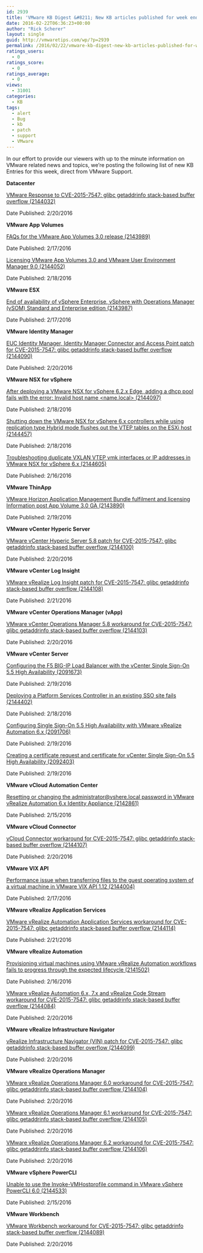 ```yaml
---
id: 2939
title: 'VMware KB Digest &#8211; New KB articles published for week ending 2/20/16'
date: 2016-02-22T06:36:23+00:00
author: "Rick Scherer"
layout: single
guid: http://vmwaretips.com/wp/?p=2939
permalink: /2016/02/22/vmware-kb-digest-new-kb-articles-published-for-week-ending-22016/
ratings_users:
  - 0
ratings_score:
  - 0
ratings_average:
  - 0
views:
  - 31001
categories:
  - KB
tags:
  - alert
  - Bug
  - kb
  - patch
  - support
  - VMware
---
```

In our effort to provide our viewers with up to the minute information on VMware related news and topics, we&#8217;re posting the following list of new KB Entries for this week, direct from VMware Support.

<!--more-->

**Datacenter**
  
[VMware Response to CVE-2015-7547: glibc getaddrinfo stack-based buffer overflow (2144032)](http://vmw.re/1TA8Q4J)
  
Date Published: 2/20/2016

**VMware App Volumes**
  
[FAQs for the VMware App Volumes 3.0 release (2143989)](http://vmw.re/1LCirAl)
  
Date Published: 2/17/2016
  
[Licensing VMware App Volumes 3.0 and VMware User Environment Manager 9.0 (2144052)](http://vmw.re/1TA8Q4K)
  
Date Published: 2/18/2016

**VMware ESX**
  
[End of availability of vSphere Enterprise, vSphere with Operations Manager (vSOM) Standard and Enterprise edition (2143987)](http://vmw.re/1LCirAm)
  
Date Published: 2/17/2016

**VMware Identity Manager**
  
[EUC Identity Manager, Identity Manager Connector and Access Point patch for CVE-2015-7547: glibc getaddrinfo stack-based buffer overflow (2144090)](http://vmw.re/1TA8StC)
  
Date Published: 2/20/2016

**VMware NSX for vSphere**
  
[After deploying a VMware NSX for vSphere 6.2.x Edge, adding a dhcp pool fails with the error: Invalid host name <name.local> (2144097)](http://vmw.re/1LCiufv)
  
Date Published: 2/18/2016
  
[Shutting down the VMware NSX for vSphere 6.x controllers while using replication type Hybrid mode flushes out the VTEP tables on the ESXi host (2144457)](http://vmw.re/1TA8Q4N)
  
Date Published: 2/18/2016
  
[Troubleshooting duplicate VXLAN VTEP vmk interfaces or IP addresses in VMware NSX for vSphere 6.x (2144605)](http://vmw.re/1LCirAp)
  
Date Published: 2/16/2016

**VMware ThinApp**
  
[VMware Horizon Application Management Bundle fulfilment and licensing Information post App Volume 3.0 GA (2143890)](http://vmw.re/1TA8StF)
  
Date Published: 2/19/2016

**VMware vCenter Hyperic Server**
  
[VMware vCenter Hyperic Server 5.8 patch for CVE-2015-7547: glibc getaddrinfo stack-based buffer overflow (2144100)](http://vmw.re/1LCiufA)
  
Date Published: 2/20/2016

**VMware vCenter Log Insight**
  
[VMware vRealize Log Insight patch for CVE-2015-7547: glibc getaddrinfo stack-based buffer overflow (2144108)](http://vmw.re/1TA8Q4O)
  
Date Published: 2/21/2016

**VMware vCenter Operations Manager (vApp)**
  
[VMware vCenter Operations Manager 5.8 workaround for CVE-2015-7547: glibc getaddrinfo stack-based buffer overflow (2144103)](http://vmw.re/1LCiufB)
  
Date Published: 2/20/2016

**VMware vCenter Server**
  
[Configuring the F5 BIG-IP Load Balancer with the vCenter Single Sign-On 5.5 High Availability (2091673)](http://vmw.re/1TA8Q4P)
  
Date Published: 2/19/2016
  
[Deploying a Platform Services Controller in an existing SSO site fails (2144402)](http://vmw.re/1LCiufC)
  
Date Published: 2/18/2016
  
[Configuring Single Sign-On 5.5 High Availability with VMware vRealize Automation 6.x (2091706)](http://vmw.re/1TA8Q4Q)
  
Date Published: 2/19/2016
  
[Creating a certificate request and certificate for vCenter Single Sign-On 5.5 High Availability (2092403)](http://vmw.re/1LCiufD)
  
Date Published: 2/19/2016

**VMware vCloud Automation Center**
  
[Resetting or changing the administrator@vshere.local password in VMware vRealize Automation 6.x Identity Appliance (2142861)](http://vmw.re/1TA8SJY)
  
Date Published: 2/15/2016

**VMware vCloud Connector**
  
[vCloud Connector workaround for CVE-2015-7547: glibc getaddrinfo stack-based buffer overflow (2144107)](http://vmw.re/1LCirAs)
  
Date Published: 2/20/2016

**VMware VIX API**
  
[Performance issue when transferring files to the guest operating system of a virtual machine in VMware VIX API 1.12 (2144004)](http://vmw.re/1TA8Q4T)
  
Date Published: 2/17/2016

**VMware vRealize Application Services**
  
[VMware vRealize Automation Application Services workaround for CVE-2015-7547: glibc getaddrinfo stack-based buffer overflow (2144114)](http://vmw.re/1LCiufG)
  
Date Published: 2/21/2016

**VMware vRealize Automation**
  
[Provisioning virtual machines using VMware vRealize Automation workflows fails to progress through the expected lifecycle (2141502)](http://vmw.re/1TA8Q4U)
  
Date Published: 2/16/2016
  
[VMware vRealize Automation 6.x, 7.x and vRealize Code Stream workaround for CVE-2015-7547: glibc getaddrinfo stack-based buffer overflow (2144084)](http://vmw.re/1LCirAv)
  
Date Published: 2/20/2016

**VMware vRealize Infrastructure Navigator**
  
[vRealize Infrastructure Navigator (VIN) patch for CVE-2015-7547: glibc getaddrinfo stack-based buffer overflow (2144099)](http://vmw.re/1TA8Q4V)
  
Date Published: 2/20/2016

**VMware vRealize Operations Manager**
  
[VMware vRealize Operations Manager 6.0 workaround for CVE-2015-7547: glibc getaddrinfo stack-based buffer overflow (2144104)](http://vmw.re/1LCirAw)
  
Date Published: 2/20/2016
  
[VMware vRealize Operations Manager 6.1 workaround for CVE-2015-7547: glibc getaddrinfo stack-based buffer overflow (2144105)](http://vmw.re/1TA8SK3)
  
Date Published: 2/20/2016
  
[VMware vRealize Operations Manager 6.2 workaround for CVE-2015-7547: glibc getaddrinfo stack-based buffer overflow (2144106)](http://vmw.re/1LCirAx)
  
Date Published: 2/20/2016

**VMware vSphere PowerCLI**
  
[Unable to use the Invoke-VMHostprofile command in VMware vSphere PowerCLI 6.0 (2144533)](http://vmw.re/1TA8SK4)
  
Date Published: 2/15/2016

**VMware Workbench**
  
[VMware Workbench workaround for CVE-2015-7547: glibc getaddrinfo stack-based buffer overflow (2144089)](http://vmw.re/1LCiufH)
  
Date Published: 2/20/2016